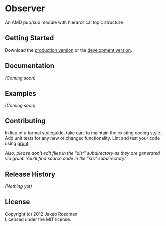 # Observer

An AMD pub/sub module with hierarchical topic structure

## Getting Started
Download the [production version][min] or the [development version][max].

[min]: https://raw.github.com/Jake/Observer/master/dist/Observer.min.js
[max]: https://raw.github.com/Jake/Observer/master/dist/Observer.js

## Documentation
_(Coming soon)_

## Examples
_(Coming soon)_

## Contributing
In lieu of a formal styleguide, take care to maintain the existing coding style. Add unit tests for any new or changed functionality. Lint and test your code using [grunt](https://github.com/cowboy/grunt).

_Also, please don't edit files in the "dist" subdirectory as they are generated via grunt. You'll find source code in the "src" subdirectory!_

## Release History
_(Nothing yet)_

## License
Copyright (c) 2012 Jakeb Rosoman  
Licensed under the MIT license.
